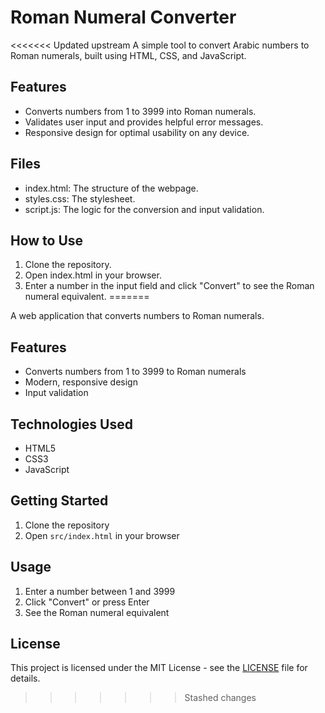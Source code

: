 # Roman Numeral Converter
<<<<<<< Updated upstream
A simple tool to convert Arabic numbers to Roman numerals, built using HTML, CSS, and JavaScript.

## Features
- Converts numbers from 1 to 3999 into Roman numerals.
- Validates user input and provides helpful error messages.
- Responsive design for optimal usability on any device.

## Files
- index.html: The structure of the webpage.
- styles.css: The stylesheet.
- script.js: The logic for the conversion and input validation.

## How to Use
1. Clone the repository.
2. Open index.html in your browser.
3. Enter a number in the input field and click "Convert" to see the Roman numeral equivalent.
=======

A web application that converts numbers to Roman numerals.

## Features

- Converts numbers from 1 to 3999 to Roman numerals
- Modern, responsive design
- Input validation

## Technologies Used

- HTML5
- CSS3
- JavaScript

## Getting Started

1. Clone the repository
2. Open `src/index.html` in your browser

## Usage

1. Enter a number between 1 and 3999
2. Click "Convert" or press Enter
3. See the Roman numeral equivalent

## License

This project is licensed under the MIT License - see the [LICENSE](LICENSE) file for details.
>>>>>>> Stashed changes
